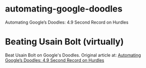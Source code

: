 automating-google-doodles
=========================

Automating Google’s Doodles: 4.9 Second Record on Hurdles

Beating Usain Bolt (virtually)
==============================

Beat Usain Bolt on Google's Doodles. Original article at: [Automating Google’s Doodles: 4.9 Second Record on Hurdles](http://blog.nektra.com/main/2012/08/10/automating-googles-doodles-4-9-second-record-on-hurdles)


